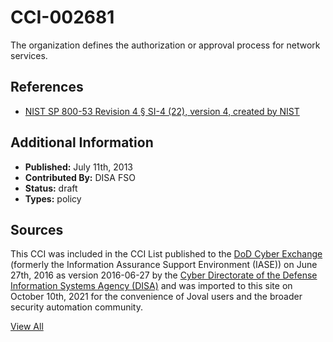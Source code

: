 # CCI-002681

The organization defines the authorization or approval process for network services.

## References ##

* [NIST SP 800-53 Revision 4 § SI-4 (22), version 4, created by NIST](http://csrc.nist.gov/publications/PubsSPs.html)


## Additional Information ##

* **Published:** July 11th, 2013
* **Contributed By:** DISA FSO
* **Status:** draft
* **Types:** policy

## Sources ##

This CCI was included in the CCI List published to the [DoD Cyber Exchange](https://public.cyber.mil/stigs/cci/)
(formerly the Information Assurance Support Environment (IASE)) on June 27th, 2016 as version
2016-06-27 by the [Cyber Directorate of the Defense Information Systems Agency (DISA)](https://public.cyber.mil/about-cyber/)
and was imported to this site on October 10th, 2021 for the convenience of Joval users and the broader
security automation community.

[View All](../README.md)
